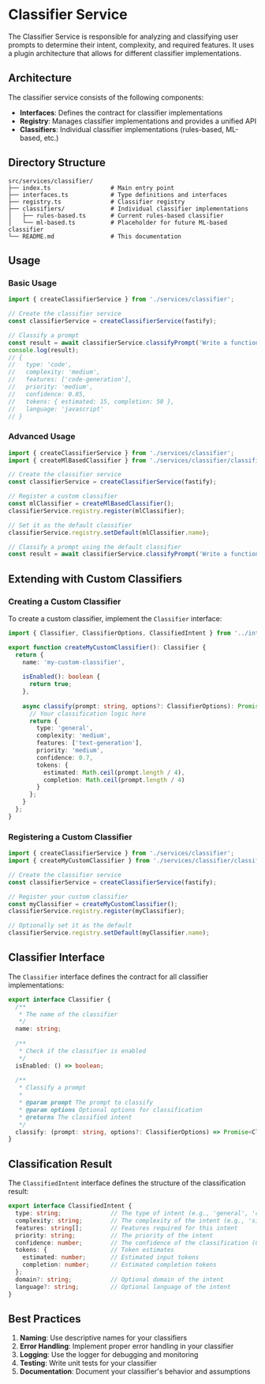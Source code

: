 # Classifier Service

The Classifier Service is responsible for analyzing and classifying user prompts to determine their intent, complexity, and required features. It uses a plugin architecture that allows for different classifier implementations.

## Architecture

The classifier service consists of the following components:

- **Interfaces**: Defines the contract for classifier implementations
- **Registry**: Manages classifier implementations and provides a unified API
- **Classifiers**: Individual classifier implementations (rules-based, ML-based, etc.)

## Directory Structure

```
src/services/classifier/
├── index.ts                 # Main entry point
├── interfaces.ts            # Type definitions and interfaces
├── registry.ts              # Classifier registry
├── classifiers/             # Individual classifier implementations
│   ├── rules-based.ts       # Current rules-based classifier
│   └── ml-based.ts          # Placeholder for future ML-based classifier
└── README.md                # This documentation
```

## Usage

### Basic Usage

```typescript
import { createClassifierService } from './services/classifier';

// Create the classifier service
const classifierService = createClassifierService(fastify);

// Classify a prompt
const result = await classifierService.classifyPrompt('Write a function to calculate Fibonacci numbers');
console.log(result);
// {
//   type: 'code',
//   complexity: 'medium',
//   features: ['code-generation'],
//   priority: 'medium',
//   confidence: 0.85,
//   tokens: { estimated: 15, completion: 50 },
//   language: 'javascript'
// }
```

### Advanced Usage

```typescript
import { createClassifierService } from './services/classifier';
import { createMlBasedClassifier } from './services/classifier/classifiers/ml-based';

// Create the classifier service
const classifierService = createClassifierService(fastify);

// Register a custom classifier
const mlClassifier = createMlBasedClassifier();
classifierService.registry.register(mlClassifier);

// Set it as the default classifier
classifierService.registry.setDefault(mlClassifier.name);

// Classify a prompt using the default classifier
const result = await classifierService.classifyPrompt('Write a function to calculate Fibonacci numbers');
```

## Extending with Custom Classifiers

### Creating a Custom Classifier

To create a custom classifier, implement the `Classifier` interface:

```typescript
import { Classifier, ClassifierOptions, ClassifiedIntent } from '../interfaces';

export function createMyCustomClassifier(): Classifier {
  return {
    name: 'my-custom-classifier',
    
    isEnabled(): boolean {
      return true;
    },
    
    async classify(prompt: string, options?: ClassifierOptions): Promise<ClassifiedIntent> {
      // Your classification logic here
      return {
        type: 'general',
        complexity: 'medium',
        features: ['text-generation'],
        priority: 'medium',
        confidence: 0.7,
        tokens: {
          estimated: Math.ceil(prompt.length / 4),
          completion: Math.ceil(prompt.length / 4)
        }
      };
    }
  };
}
```

### Registering a Custom Classifier

```typescript
import { createClassifierService } from './services/classifier';
import { createMyCustomClassifier } from './services/classifier/classifiers/my-custom';

// Create the classifier service
const classifierService = createClassifierService(fastify);

// Register your custom classifier
const myClassifier = createMyCustomClassifier();
classifierService.registry.register(myClassifier);

// Optionally set it as the default
classifierService.registry.setDefault(myClassifier.name);
```

## Classifier Interface

The `Classifier` interface defines the contract for all classifier implementations:

```typescript
export interface Classifier {
  /**
   * The name of the classifier
   */
  name: string;
  
  /**
   * Check if the classifier is enabled
   */
  isEnabled: () => boolean;
  
  /**
   * Classify a prompt
   * 
   * @param prompt The prompt to classify
   * @param options Optional options for classification
   * @returns The classified intent
   */
  classify: (prompt: string, options?: ClassifierOptions) => Promise<ClassifiedIntent>;
}
```

## Classification Result

The `ClassifiedIntent` interface defines the structure of the classification result:

```typescript
export interface ClassifiedIntent {
  type: string;              // The type of intent (e.g., 'general', 'code', 'creative')
  complexity: string;        // The complexity of the intent (e.g., 'simple', 'medium', 'complex')
  features: string[];        // Features required for this intent
  priority: string;          // The priority of the intent
  confidence: number;        // The confidence of the classification (0-1)
  tokens: {                  // Token estimates
    estimated: number;       // Estimated input tokens
    completion: number;      // Estimated completion tokens
  };
  domain?: string;           // Optional domain of the intent
  language?: string;         // Optional language of the intent
}
```

## Best Practices

1. **Naming**: Use descriptive names for your classifiers
2. **Error Handling**: Implement proper error handling in your classifier
3. **Logging**: Use the logger for debugging and monitoring
4. **Testing**: Write unit tests for your classifier
5. **Documentation**: Document your classifier's behavior and assumptions